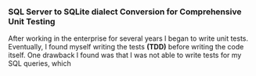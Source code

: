### SQL Server to SQLite dialect Conversion for Comprehensive Unit Testing

After working in the enterprise for several years I began to write unit tests.  Eventually, I found myself writing 
the tests **(TDD)** before writing the code itself.  One drawback I found was that I was not able to write tests for my
SQL queries, which 